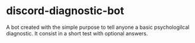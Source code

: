 # discord-diagnostic-bot
A bot created with the simple purpose to tell anyone a basic psychologilcal diagnostic. It consist in a short test with optional answers.

